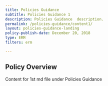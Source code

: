 ```yaml
---
title: Policies Guidance
subtitle: Policies Guidance 1
description: Policies Guidance  description. 
permalink: /policies-guidance/content1/
layout: policies-guidance-landing
policy-publish-date: December 20, 2018
type: ERM
filters: erm

---
```

## Policy Overview ##


Content for 1st md file under Policies Guidance
